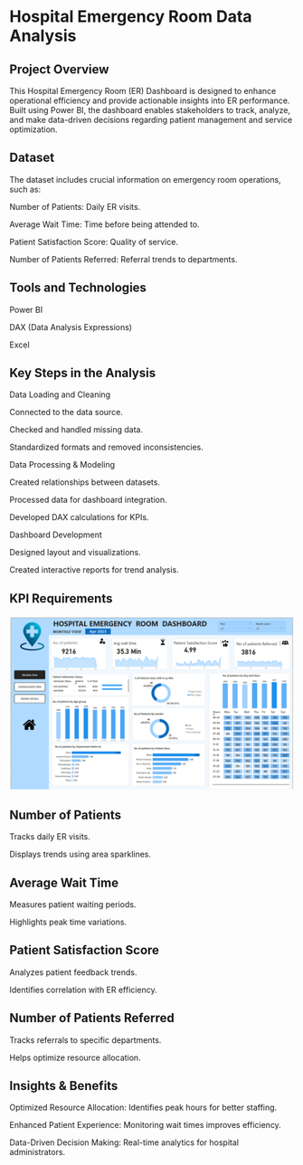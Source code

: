 # Hospital Emergency Room Data Analysis

## Project Overview

This Hospital Emergency Room (ER) Dashboard is designed to enhance operational efficiency and provide actionable insights into ER performance. Built using Power BI, the dashboard enables stakeholders to track, analyze, and make data-driven decisions regarding patient management and service optimization.


## Dataset

The dataset includes crucial information on emergency room operations, such as:

Number of Patients: Daily ER visits.

Average Wait Time: Time before being attended to.

Patient Satisfaction Score: Quality of service.

Number of Patients Referred: Referral trends to departments.

## Tools and Technologies

Power BI

DAX (Data Analysis Expressions)

 Excel

## Key Steps in the Analysis

Data Loading and Cleaning

Connected to the data source.

Checked and handled missing data.

Standardized formats and removed inconsistencies.

Data Processing & Modeling

Created relationships between datasets.

Processed data for dashboard integration.

Developed DAX calculations for KPIs.

 Dashboard Development

Designed layout and visualizations.

Created interactive reports for trend analysis.

## KPI Requirements


![image alt](https://github.com/Kingsli-A/Hospital-Emergency-Room-Data-Analysis-Dashboard-Power-BI-Project/blob/56a950f6dce0813a864f54a825440099ee361fa6/dashboard.png)

## Number of Patients

Tracks daily ER visits.

Displays trends using area sparklines.

## Average Wait Time

Measures patient waiting periods.

Highlights peak time variations.

## Patient Satisfaction Score

Analyzes patient feedback trends.

Identifies correlation with ER efficiency.

## Number of Patients Referred

Tracks referrals to specific departments.

Helps optimize resource allocation.




## Insights & Benefits

Optimized Resource Allocation: Identifies peak hours for better staffing.

Enhanced Patient Experience: Monitoring wait times improves efficiency.

Data-Driven Decision Making: Real-time analytics for hospital administrators.







